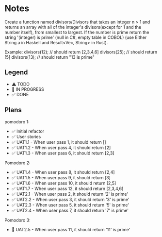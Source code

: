 # Notes

Create a function named divisors/Divisors that takes an integer n > 1 and returns an array with all of the integer's divisors(except for 1 and the number itself), from smallest to largest. If the number is prime return the string '(integer) is prime' (null in C#, empty table in COBOL) (use Either String a in Haskell and Result<Vec<u32>, String> in Rust).

Example:
divisors(12); // should return [2,3,4,6]
divisors(25); // should return [5]
divisors(13); // should return "13 is prime"

## Legend
- ⚠ TODO
- 🚧 IN PROGRESS
- ✅ DONE

## Plans

pomodoro 1:
- ✅ Initial refactor
- ✅ User stories
- ✅ UAT1.1 - When user pass 1, it should return []
- ✅ UAT1.2 - When user pass 4, it should return [2]
- ✅ UAT1.3 - When user pass 6, it should return [2,3]

Pomodoro 2:
- ✅ UAT1.4 - When user pass 8, it should return [2,4]
- ✅ UAT1.5 - When user pass 9, it should return [3]
- ✅ UAT1.6 - When user pass 10, it should return [2,5]
- ✅ UAT1.7 - When user pass 12, it should return [2,3,4,6]
- ✅ UAT2.1 - When user pass 2, it should return '2' is prime'
- ✅ UAT2.2 - When user pass 3, it should return '3' is prime'
- ✅ UAT2.3 - When user pass 5, it should return '5' is prime'
- ✅ UAT2.4 - When user pass 7, it should return '7' is prime'

Pomodoro 3:
- 🚧 UAT2.5 - When user pass 11, it should return '11' is prime'

